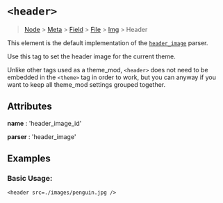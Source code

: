 # `<header>`

> [Node](./node.md) > [Meta](./meta.md) > [Field](./field.md) > [File](./file.md) > [Img](./img.md) > Header

This element is the default implementation of the [`header_image`](../parsers/header_image.md) parser.

Use this tag to set the header image for the current theme.

Unlike other tags used as a theme_mod, `<header>` does not need to be embedded in the `<theme>` tag in order to work, but you can anyway if you want to keep all theme_mod settings grouped together.

## Attributes

**name** : 'header_image_id'

**parser** : 'header_image'

## Examples

### Basic Usage:

```
<header src=./images/penguin.jpg />
```